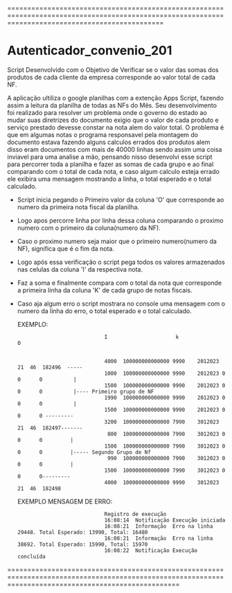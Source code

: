 ===================================================================================================================================================

# Autenticador_convenio_201

Script Desenvolvido com o Objetivo de Verificar se o valor das somas dos produtos de cada cliente da empresa corresponde ao valor total de cada NF.


A aplicação ultiliza o google planilhas com a extenção Apps Script, fazendo assim a leitura da planilha de todas as NFs do Mês.
Seu desenvolvimento foi realizado para resolver um problema onde o governo do estado ao mudar suas diretrizes do documento exigio que o valor de cada produto e serviço prestado devesse constar na nota alem do valor total. O problema é que em algumas notas o programa responsavel pela montagem do documento estava fazendo alguns calculos errados dos produtos alem disso eram documentos com mais de 40000 linhas sendo assim uma coisa inviavel para uma analise a mão, pensando nisso desenvolvi esse script para percorrer toda a planilha e fazer as somas de cada grupo e ao final comparando com o total de cada nota, e caso algum calculo esteja errado ele exibira uma mensagem mostrando a linha, o total esperado e o total calculado.


- Script inicia pegando o Primeiro valor da coluna 'O' que corresponde ao numero da primeira nota fiscal da planilha.
- Logo apos percorre linha por linha dessa coluna comparando o proximo numero com o primeiro da coluna(numero da NF).
- Caso o proximo numero seja maior que o primeiro numero(numero da NF), significa que é o fim da nota.
- Logo após essa verificação o script pega todos os valores armazenados nas celulas da coluna 'I' da respectiva nota.
- Faz a soma e finalmente compara com o total da nota que corresponde a primeira linha da coluna 'K' de cada grupo de notas fiscais.
- Caso aja algum erro o script mostrara no console uma mensagem com o numero da linha do erro, o total esperado e o total calculado.

  EXEMPLO:
                       

                                  I                      k                      O


                                  4000	100000000000000	9990	2012023	21	46	182496  -----                                                         
                                  1000	100000000000000	9990	2012023	0	   0	  0          |
                                  1500	100000000000000	9990	2012023	0	   0	  0          |---- Primeiro grupo de NF
                                  1990	100000000000000	9990	2012023	0	   0	  0          |
                                  1500	100000000000000	9990	2012023	0	   0	  0 ---------      
                                  3200	100000000000000	7990	3012023	21	46	182497-------
                                   800	100000000000000	7990	3012023	0	   0	  0         |
                                  1500	100000000000000	7990	3012023	0	   0	  0         |----- Segundo Grupo de Nf
                                   990	100000000000000	7990	3012023	0	   0	  0         |
                                  1500	100000000000000	7990	3012023	0	   0	  0---------
                                  4000	100000000000000	9990	3012023	21	46	182498
                                  
                                  
                                  
                                  
                                  
   EXEMPLO MENSAGEM DE ERRO:
   
                                  Registro de execução
                                  16:08:14	Notificação	Execução iniciada
                                  16:08:21	Informação	Erro na linha 29448. Total Esperado: 13990, Total: 16480
                                  16:08:21	Informação	Erro na linha 38692. Total Esperado: 15990, Total: 15970
                                  16:08:22	Notificação	Execução concluída
                                  
=======================================================================================================================================================                                  
